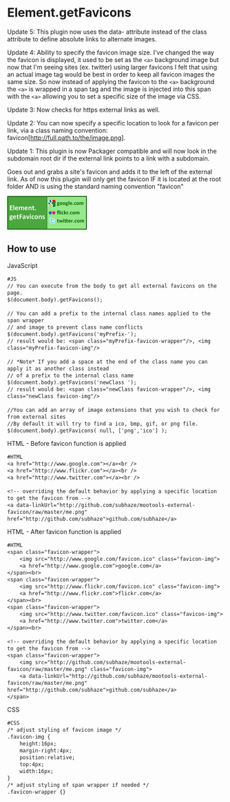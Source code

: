 Element.getFavicons
===========

Update 5:
This plugin now uses the data- attribute instead of the class attribute to define absolute links to alternate images.

Update 4:
Ability to specify the favicon image size. I've changed the way the favicon is displayed, it used to be set as the `<a>` background image
but now that I'm seeing sites (ex. twitter) using larger favicons I felt that using an actual image tag would be best in order to keep all
favicon images the same size. So now instead of applying the favicon to the `<a>` background the `<a>` is wrapped in a span tag and the image
is injected into this span with the `<a>` allowing you to set a specific size of the image via CSS.

Update 3:
Now checks for https external links as well.

Update 2:
You can now specify a specific location to look for a favicon per link, via a class naming convention: favicon[http://full.path.to/the/image.png].

Update 1:
This plugin is now Packager compatible and will now look in the subdomain root dir if the external link points to a link with a subdomain.

Goes out and grabs a site's favicon and adds it to the left of the external link.
As of now this plugin will only get the favicon IF it is located at the root folder AND is using the standard naming convention "favicon"

![Screenshot](http://github.com/subhaze/mootools-external-favicon/raw/master/logo.png)

How to use
----------

JavaScript

	#JS
	// You can execute from the body to get all external favicons on the page.
	$(document.body).getFavicons();

	// You can add a prefix to the internal class names applied to the span wrapper
	// and image to prevent class name conflicts
	$(document.body).getFavicons('myPrefix-');
	// result would be: <span class="myPrefix-favicon-wrapper"/>, <img class="myPrefix-favicon-img"/>

	// *Note* If you add a space at the end of the class name you can apply it as another class instead
	// of a prefix to the internal class name
	$(document.body).getFavicons('newClass ');
	// result would be: <span class="newClass favicon-wrapper"/>, <img class="newClass favicon-img"/>

	//You can add an array of image extensions that you wish to check for from external sites
	//By default it will try to find a ico, bmp, gif, or png file.
	$(document.body).getFavicons( null, ['png','ico'] );

HTML - Before favicon function is applied

	#HTML
	<a href="http://www.google.com"></a><br />
	<a href="http://www.flickr.com"></a><br />
	<a href="http://www.twitter.com"></a><br />

	<!-- overriding the default behavior by applying a specific location to get the favicon from -->
	<a data-linkUrl="http://github.com/subhaze/mootools-external-favicon/raw/master/me.png" href="http://github.com/subhaze">github.com/subhaze</a>

HTML - After favicon function is applied

    #HTML
    <span class="favicon-wrapper">
        <img src="http://www.google.com/favicon.ico" class="favicon-img">
        <a href="http://www.google.com">google.com</a>
    </span><br>
    <span class="favicon-wrapper">
        <img src="http://www.flickr.com/favicon.ico" class="favicon-img">
        <a href="http://www.flickr.com">flickr.com</a>
    </span><br>
    <span class="favicon-wrapper">
        <img src="http://www.twitter.com/favicon.ico" class="favicon-img">
        <a href="http://www.twitter.com">twitter.com</a>
    </span><br>

    <!-- overriding the default behavior by applying a specific location to get the favicon from -->
    <span class="favicon-wrapper">
        <img src="http://github.com/subhaze/mootools-external-favicon/raw/master/me.png" class="favicon-img">
        <a data-linkUrl="http://github.com/subhaze/mootools-external-favicon/raw/master/me.png" href="http://github.com/subhaze">github.com/subhaze</a>
    </span>

CSS

	#CSS
	/* adjust styling of favicon image */
	.favicon-img {
        height:16px;
        margin-right:4px;
        position:relative;
        top:4px;
        width:16px;
    }
    /* adjust styling of span wrapper if needed */
    .favicon-wrapper {}